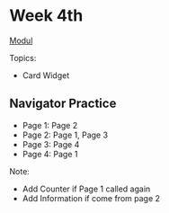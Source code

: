 # Week 4th

[Modul](https://drive.google.com/file/d/19kYm09ZxrNCHsuBerZpfvcYqht-Oz6jH/view)

Topics:
- Card Widget

## Navigator Practice

- Page 1: Page 2
- Page 2: Page 1, Page 3
- Page 3: Page 4
- Page 4: Page 1

Note: 
- Add Counter if Page 1 called again
- Add Information if come from page 2
